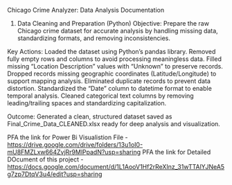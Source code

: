 Chicago Crime Analyzer: Data Analysis Documentation
1. Data Cleaning and Preparation (Python)
Objective:
Prepare the raw Chicago crime dataset for accurate analysis by handling missing data, standardizing formats, and removing inconsistencies.

Key Actions:
Loaded the dataset using Python’s pandas library.
Removed fully empty rows and columns to avoid processing meaningless data.
Filled missing “Location Description” values with “Unknown” to preserve records.
Dropped records missing geographic coordinates (Latitude/Longitude) to support mapping analysis.
Eliminated duplicate records to prevent data distortion.
Standardized the “Date” column to datetime format to enable temporal analysis.
Cleaned categorical text columns by removing leading/trailing spaces and standardizing capitalization.

Outcome:
Generated a clean, structured dataset saved as Final_Crime_Data_CLEANED.xlsx ready for deep analysis and visualization.

PFA the link for Power Bi Visualistion File - https://drive.google.com/drive/folders/13u1oI0-mU8FMZLxw664ZvjRr9MlPpadN?usp=sharing
PFA the link for Detailed DOcument of this project - https://docs.google.com/document/d/1L1AooV1Hf2rReXInz_31wTTAlYJNeA5g7zp7DtqV3u4/edit?usp=sharing
